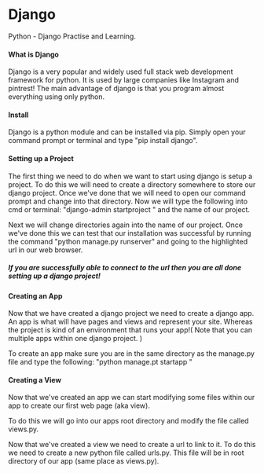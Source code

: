 # Django
Python - Django Practise and Learning.

#### What is Django

Django is a very popular and widely used full stack web development framework for python. 
It is used by large companies like Instagram and pintrest! 
The main advantage of django is that you program almost everything using only python.

#### Install

Django is a python module and can be installed via pip. 
Simply open your command prompt or terminal and type "pip install django".

#### Setting up a Project

The first thing we need to do when we want to start using django is setup a project. 
To do this we will need to create a directory somewhere to store our django project.
Once we've done that we will need to open our command prompt and change into that directory.
Now we will type the following into cmd or terminal: "django-admin startproject " and the name of our project.

Next we will change directories again into the name of our project. 
Once we've done this we can test that our installation was successful by running the command "python manage.py runserver" 
and going to the highlighted url in our web browser.

##### If you are successfully able to connect to the url then you are all done setting up a django project!

#### Creating an App

Now that we have created a django project we need to create a django app. 
An app is what will have pages and views and represent your site. 
Whereas the project is kind of an environment that runs your app!( Note that you can multiple apps within one django project. )

To create an app make sure you are in the same directory as the manage.py file and type the following: "python manage.pt startapp "

#### Creating a View

Now that we've created an app we can start modifying some files within our app to create our first web page (aka view).

To do this we will go into our apps root directory and modify the file called views.py.

Now that we've created a view we need to create a url to link to it.
To do this we need to create a new python file called urls.py. 
This file will be in root directory of our app (same place as views.py).
